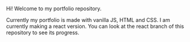 Hi! Welcome to my portfolio repository.

Currently my portfolio is made with vanilla JS, HTML and CSS. I am currently making a react version. You can look at the react branch of this repository to see its progress.
